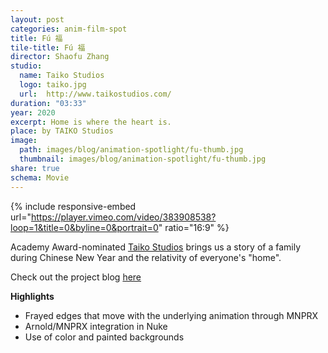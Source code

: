 ```yaml
---
layout: post
categories: anim-film-spot
title: Fú 福
tile-title: Fú 福
director: Shaofu Zhang
studio:
  name: Taiko Studios
  logo: taiko.jpg
  url:  http://www.taikostudios.com/
duration: "03:33"
year: 2020
excerpt: Home is where the heart is.
place: by TAIKO Studios
image:
  path: images/blog/animation-spotlight/fu-thumb.jpg
  thumbnail: images/blog/animation-spotlight/fu-thumb.jpg
share: true
schema: Movie
---
```


{% include responsive-embed url="https://player.vimeo.com/video/383908538?loop=1&title=0&byline=0&portrait=0" ratio="16:9" %}

Academy Award-nominated [Taiko Studios](http://www.taikostudios.com/) brings us a story of a family during Chinese New Year and the relativity of everyone's "home".

Check out the project blog [here](http://www.taikostudios.com/fuacute-airbnb.html)

**Highlights**
* Frayed edges that move with the underlying animation through MNPRX
* Arnold/MNPRX integration in Nuke
* Use of color and painted backgrounds
